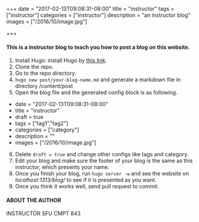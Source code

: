 +++
date = "2017-02-13T09:08:31-08:00"
title = "instructor"
tags = ["instructor"]
categories = ["instructor"]
description = "an instructor blog"
images = ["/2016/10/image.jpg"]

+++

#### This is a instructor blog to teach you how to post a blog on this website.
1. Install Hugo: install Hugo by [this link](https://gohugo.io/overview/installing/).
2. Clone the repo.
3. Go to the repo directory.
4. `hugo new post/your-blog-name.md` and generate a markdown file in directory /content/post
5. Open the blog file and the generated config block is as following.
+ date = "2017-02-13T09:08:31-08:00"
+ title = "instructor"
+ draft = true
+ tags = ["tag1","tag2"]
+ categories = ["category"]
+ description = ""
+ images = ["/2016/10/image.jpg"]
6. Delete `draft = true` and change other configs like tags and category.
7. Edit your blog and make sure the footer of your blog is the same as this instructor, which presents your name.
8. Once you finish your blog, run `hugo server -w` and see the website on          *localhost:1313/blog/* to see if it is presented as you want.
9. Once you think it works well, send pull request to commit.


#### ABOUT THE AUTHOR
INSTRUCTOR
SFU CMPT 843
